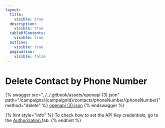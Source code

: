 ```yaml
---
layout:
  title:
    visible: true
  description:
    visible: true
  tableOfContents:
    visible: true
  outline:
    visible: true
  pagination:
    visible: false
---
```


# Delete Contact by Phone Number

{% swagger src="../../.gitbook/assets/openapi (3).json" path="/campaigns/{campaignId}/contacts/phoneNumber/{phoneNumber}" method="delete" %}
[openapi (3).json](<../../.gitbook/assets/openapi (3).json>)
{% endswagger %}

{% hint style="info" %}
To check how to set the API Key credentials, go to the [Authorization ](../authorization.md)tab.
{% endhint %}

